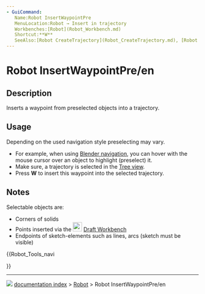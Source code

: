 ```yaml
---
- GuiCommand:
   Name:Robot InsertWaypointPre
   MenuLocation:Robot → Insert in trajectory
   Workbenches:[Robot](Robot_Workbench.md)
   Shortcut:**W**
   SeeAlso:[Robot CreateTrajectory](Robot_CreateTrajectory.md), [Robot InsertWaypoint](Robot_InsertWaypoint.md)
---
```


# Robot InsertWaypointPre/en

## Description

Inserts a waypoint from preselected objects into a trajectory.

## Usage

Depending on the used navigation style preselecting may vary.

-   For example, when using [Blender navigation](Mouse_navigation#Blender_navigation.md), you can hover with the mouse cursor over an object to highlight (preselect) it.
-   Make sure, a trajectory is selected in the [Tree view](Tree_view.md).
-   Press **W** to insert this waypoint into the selected trajectory.

## Notes

Selectable objects are:

-   Corners of solids
-   Points inserted via the <img alt="" src=images/Workbench_Draft.svg  style="width:24px;"> [Draft Workbench](Draft_Workbench.md)
-   Endpoints of sketch-elements such as lines, arcs (sketch must be visible)





{{Robot_Tools_navi

}}



---
![](images/Right_arrow.png) [documentation index](../README.md) > [Robot](Robot_Workbench.md) > Robot InsertWaypointPre/en
